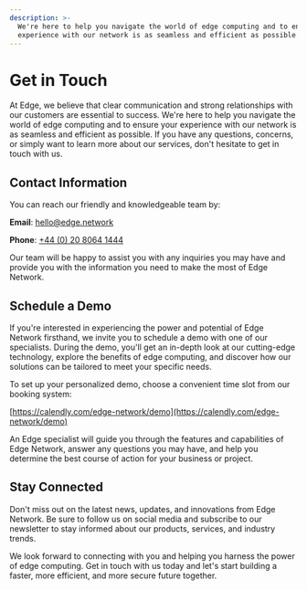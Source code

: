 ```yaml
---
description: >-
  We're here to help you navigate the world of edge computing and to ensure your
  experience with our network is as seamless and efficient as possible.
---
```


# Get in Touch

At Edge, we believe that clear communication and strong relationships with our customers are essential to success. We're here to help you navigate the world of edge computing and to ensure your experience with our network is as seamless and efficient as possible. If you have any questions, concerns, or simply want to learn more about our services, don't hesitate to get in touch with us.

## Contact Information

You can reach our friendly and knowledgeable team by:

**Email**: [hello@edge.network](mailto:hello@edge.network)

**Phone**: [+44 (0) 20 8064 1444](tel:+442080641444)

Our team will be happy to assist you with any inquiries you may have and provide you with the information you need to make the most of Edge Network.

## Schedule a Demo

If you're interested in experiencing the power and potential of Edge Network firsthand, we invite you to schedule a demo with one of our specialists. During the demo, you'll get an in-depth look at our cutting-edge technology, explore the benefits of edge computing, and discover how our solutions can be tailored to meet your specific needs.

To set up your personalized demo, choose a convenient time slot from our booking system:

[https://calendly.com/edge-network/demo](https://calendly.com/edge-network/demo)

An Edge specialist will guide you through the features and capabilities of Edge Network, answer any questions you may have, and help you determine the best course of action for your business or project.

## Stay Connected

Don't miss out on the latest news, updates, and innovations from Edge Network. Be sure to follow us on social media and subscribe to our newsletter to stay informed about our products, services, and industry trends.

We look forward to connecting with you and helping you harness the power of edge computing. Get in touch with us today and let's start building a faster, more efficient, and more secure future together.
